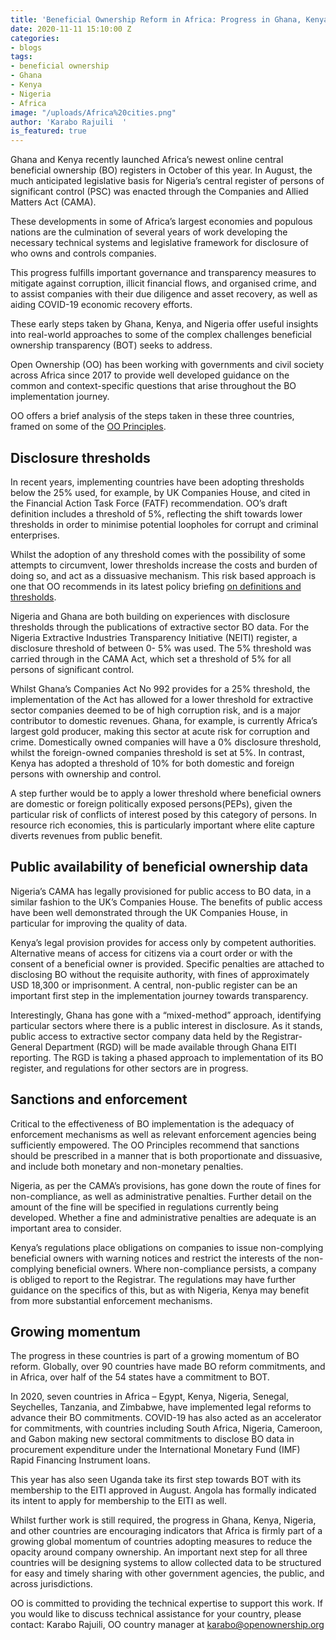 ```yaml
---
title: 'Beneficial Ownership Reform in Africa: Progress in Ghana, Kenya and Nigeria.'
date: 2020-11-11 15:10:00 Z
categories:
- blogs
tags:
- beneficial ownership
- Ghana
- Kenya
- Nigeria
- Africa
image: "/uploads/Africa%20cities.png"
author: 'Karabo Rajuili  '
is_featured: true
---
```


Ghana and Kenya recently launched Africa’s newest online central beneficial ownership (BO) registers in October of this year. In August, the much anticipated legislative basis for Nigeria’s central register of persons of significant control (PSC) was enacted through the Companies and Allied Matters Act (CAMA). 

These developments in some of Africa’s largest economies and populous nations are the culmination of several years of work developing the necessary technical systems and legislative framework for disclosure of who owns and controls companies.

This progress fulfills important governance and transparency measures to mitigate against corruption, illicit financial flows, and organised crime, and to assist companies with their due diligence and asset recovery,  as well as aiding COVID-19 economic recovery efforts. 

These early steps taken by Ghana, Kenya, and Nigeria offer useful insights into real-world approaches to some of the complex challenges beneficial ownership transparency (BOT) seeks to address.  

Open Ownership (OO) has been working with governments and civil society across Africa since 2017 to provide well developed guidance on the common and context-specific questions that arise throughout the BO implementation journey. 

OO offers a brief analysis of the steps taken in these three countries, framed on some of the [OO Principles](https://www.openownership.org/framework/). 

## Disclosure thresholds 

In recent years, implementing countries have been adopting thresholds below the 25% used, for example, by UK Companies House, and cited in the Financial Action Task Force (FATF) recommendation. OO’s draft definition includes a threshold of 5%, reflecting the shift towards lower thresholds in order to minimise potential loopholes for corrupt and criminal enterprises. 

Whilst the adoption of any threshold comes with the possibility of some attempts to circumvent, lower thresholds increase the costs and burden of doing so, and act as a dissuasive mechanism. This risk based approach is one that OO recommends in its latest policy briefing [on definitions and thresholds](https://www.openownership.org/uploads/definitions-briefing.pdf). 

Nigeria and Ghana are both building on experiences with disclosure thresholds through the publications of extractive sector BO data. For the Nigeria Extractive Industries Transparency Initiative (NEITI) register, a disclosure threshold of between 0- 5% was used.  The 5%  threshold was carried through in the CAMA Act, which set a threshold of 5% for all persons of significant control.

Whilst Ghana’s Companies Act No 992 provides for a 25% threshold, the implementation of the Act has allowed for a lower threshold for extractive sector companies deemed to be of high corruption risk, and is a major contributor to domestic revenues. Ghana, for example, is currently Africa’s largest gold producer, making this sector at acute risk for corruption and crime. Domestically owned companies will have a 0% disclosure threshold, whilst the foreign-owned companies threshold is set at 5%. In contrast, Kenya has adopted a threshold of 10% for both domestic and foreign persons with ownership and control. 

A step further would be to apply a lower threshold where beneficial owners are domestic or foreign politically exposed persons(PEPs), given the particular risk of conflicts of interest posed by this category of persons. In resource rich economies, this is particularly important where elite capture diverts revenues from public benefit. 

## Public availability of beneficial ownership data 

Nigeria’s CAMA  has legally provisioned for public access to BO data, in a similar fashion to the UK’s Companies House. The benefits of public access have been well demonstrated through the UK Companies House, in particular for improving the quality of data. 

Kenya’s legal provision provides for access only by competent authorities. Alternative means of access for citizens via a court order or with the consent of a beneficial owner is provided.  Specific penalties are attached to disclosing BO  without the requisite authority, with fines of approximately USD 18,300 or imprisonment. A central, non-public register can be an important first step in the implementation journey towards transparency.  

Interestingly, Ghana has gone with a “mixed-method” approach, identifying particular sectors where there is a public interest in disclosure. As it stands, public access to extractive sector company data held by the Registrar-General Department (RGD) will be made available through Ghana EITI reporting. The RGD is taking a phased approach to implementation of its BO register, and regulations for other sectors are in progress. 

## Sanctions and enforcement 

Critical to the effectiveness of BO implementation is the adequacy of enforcement mechanisms as well as relevant enforcement agencies being sufficiently empowered. The OO Principles recommend that sanctions should be prescribed in a manner that is both proportionate and dissuasive, and include both monetary and non-monetary penalties. 

Nigeria, as per the CAMA’s provisions, has gone down the route of fines for non-compliance, as well as administrative penalties. Further detail on the amount of the fine will be specified in regulations currently being developed.  Whether a fine and administrative penalties are adequate is an important area to consider. 

Kenya’s regulations place obligations on companies to issue non-complying beneficial owners with warning notices and restrict the interests of the non-complying beneficial owners.  Where non-compliance persists, a company is obliged to report to the Registrar. The regulations may have further guidance on the specifics of this, but as with Nigeria, Kenya may benefit from more substantial enforcement mechanisms. 

## Growing momentum 

The progress in these countries is part of a growing momentum of BO reform. Globally, over 90 countries have made BO reform commitments, and in Africa, over half of the 54 states have a commitment to BOT.  

In 2020, seven countries in Africa – Egypt, Kenya, Nigeria, Senegal, Seychelles, Tanzania, and Zimbabwe, have implemented legal reforms to advance their BO commitments. COVID-19 has also acted as an accelerator for commitments, with countries including South Africa, Nigeria, Cameroon, and Gabon making new sectoral commitments to disclose BO data in procurement expenditure under the International Monetary Fund (IMF) Rapid Financing Instrument loans.

This year has also seen Uganda take its first step towards BOT with its membership to the EITI approved in August. Angola has formally indicated its intent to apply for membership to the EITI as well. 

Whilst further work is still required, the progress in Ghana, Kenya, Nigeria, and other countries are encouraging indicators that Africa is firmly part of a growing global momentum of countries adopting measures to reduce the opacity around company ownership. An important next step for all three countries will be designing systems to allow collected data to be structured for easy and timely sharing with other government agencies, the public, and across jurisdictions. 

OO is committed to providing the technical expertise to support this work. If you would like to discuss technical assistance for your country, please contact: Karabo Rajuili, OO country manager at [karabo@openownership.org](karabo@openownership.org)



